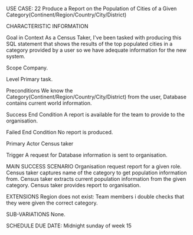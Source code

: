 USE CASE: 22 Produce a Report on the Population of Cities of a Given Category(Continent/Region/Country/City/District)

CHARACTERISTIC INFORMATION

Goal in Context
As a Census Taker, I've been tasked with producing this SQL statement that shows the results of the
top populated cities in a category provided by a user so we have adequate information for the new system.

Scope
Company.

Level
Primary task.

Preconditions
We know the Category(Continent/Region/Country/City/District) from the user, Database contains current world information.

Success End Condition
A report is available for the team to provide to the organisation.

Failed End Condition
No report is produced.

Primary Actor
Census taker

Trigger
A request for Database information is sent to organisation.

MAIN SUCCESS SCENARIO
Organisation request report for a given role.
Census taker captures name of the category to get population information from.
Census taker extracts current population information from the given category.
Census taker provides report to organisation.

EXTENSIONS
Region does not exist:
Team members i double checks that they were given the correct category.

SUB-VARIATIONS
None.

SCHEDULE
DUE DATE: Midnight sunday of week 15